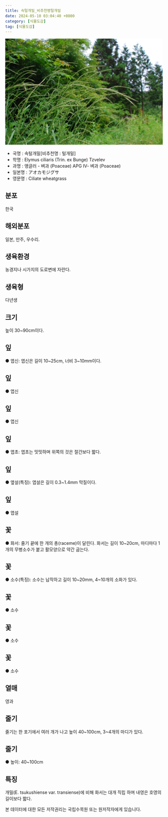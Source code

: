 ```yaml
---
title: 속털개밀_비추천명털개밀
date: 2024-05-10 03:04:40 +0800
category: [식물도감]
tag: [식물도감]
---
```




![속털개밀[비추천명 : 털개밀]](/assets/img/fileUpload/plants/basic/Gramineae/Agropyron/14208/14208_1_th2.jpg)
- 국명 : 속털개밀[비추천명 : 털개밀]
- 학명 : Elymus ciliaris (Trin. ex Bunge) Tzvelev
- 과명 : 앵글러 - 벼과 (Poaceae) APG Ⅳ- 벼과 (Poaceae)
- 일본명 : アオカモジグサ
- 영문명 : Ciliate wheatgrass


## 분포
한국
## 해외분포
일본, 만주, 우수리.
## 생육환경
농경지나 시가지의 도로변에 자란다.
## 생육형
다년생
## 크기
높이 30~90cm이다.
## 잎
● 엽신: 엽신은 길이 10~25cm, 너비 3~10mm이다.
## 잎
● 엽신
## 잎
● 엽신
## 잎
● 엽초: 엽초는 밋밋하며 위쪽의 것은 절간보다 짧다.
## 잎
● 옆설(특징): 엽설은 길이 0.3~1.4mm 막질이다.
## 잎
● 엽설
## 꽃
● 화서: 줄기 끝에 한 개의 총(raceme)이 달린다. 화서는 길이 10~20cm, 마디마다 1개의 무병소수가 붙고 활모양으로 약간 굽는다.
## 꽃
● 소수(특징): 소수는 납작하고 길이 10~20mm, 4~10개의 소화가 있다.
## 꽃
● 소수
## 꽃
● 소수
## 꽃
● 소수
## 열매
영과
## 줄기
줄기는 한 포기에서 여러 개가 나고 높이 40~100cm, 3~4개의 마디가 있다.
## 줄기
● 높이: 40~100cm
## 특징
개밀(E. tsukushiense var. transiense)에 비해 화서는 대개 직립 하며 내영은 호영의 길이보다 짧다.






본 데이터에 대한 모든 저작권리는 국립수목원 또는 원저작자에게 있습니다.

